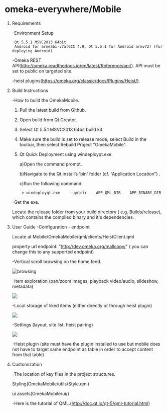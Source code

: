 # omeka-everywhere/Mobile

1. Requirements

	-Environment Setup
	
		Qt 5.5.1 MSVC2013 64bit
		Android for armeabi-v7a(GCC 4.9, Qt 5.5.1 for Android armv72) (for deploying Android)
	 
	-Omeka REST API(http://omeka.readthedocs.io/en/latest/Reference/api/). API must be set to public on targeted site.
	
	-heist plugins(https://omeka.org/classic/docs/Plugins/Heist/).

2. Build Instructions

	-How to build the OmekaMobile.
	1. Pull the latest build from Github.
	2. Open build from Qt Creator.
	3. Select Qt 5.5.1 MSVC2013 64bit build kit.
	4. Make sure the build is set to release mode, select Build in the toolbar, then select Rebuild Project "OmekaMobile".
	5. Qt Quick Deployment using windeployqt.exe.
	
	 	a)Open the command prompt.
		
	 	b)Navigate to the Qt install’s 'bin' folder (cf. “Application Location”) .
		
	 	c)Run the following command:
		
			> windeployqt.exe    --qmldir    APP_QML_DIR    APP_BINARY_DIR
	
	-Get the exe.
	
	Locate the release folder from your build directory ( e.g. Builds/release), which contains the compiled binary and it's dependencies.
	
3. User Guide
	-Configuration - endpoint
	
	Locate at Mobile/OmekaMobile/qml/clients/HeistClient.qml
	
	property url endpoint: "http://dev.omeka.org/mallcopy/" ( you can change this to any supported endpoint)
		
	-Vertical scroll browsing on the home feed.
	
	![browsing](OmekaMobile/screenshots/scroll.PNG)
	
	-Item exploration (pan/zoom images, playback video/audio, slideshow, metadata)
	
	![](OmekaMobile/screenshots/detail.PNG)
		
	-Local storage of liked items (either directly or through heist plugin)
	
	![](OmekaMobile/screenshots/filter.PNG)
		
	-Settings (layout, site list, heist pairing)
	
	![](OmekaMobile/screenshots/settings.PNG)
	
	-Heist plugin (site must have the plugin installed to use but mobile does not have to target same endpoint as table in order to accept content from that table)

4. Customization

	-The location of key files in the project structures.
	
	Styling(OmekaMobile/utils/Style.qml)
	
	ui assets(OmekaMobile/ui/)
	
	-Here is the tutorial of QML.(http://doc.qt.io/qt-5/qml-tutorial.html)
		
		

